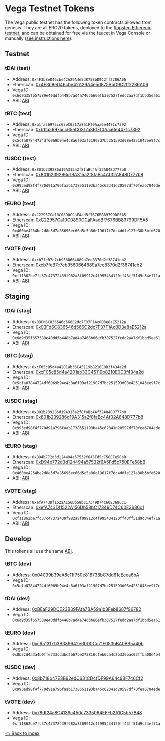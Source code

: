 # Vega Testnet Tokens
The Vega public testnet has the following token contracts allowed from genesis. They are all ERC20 tokens, deployed to the [Ropsten Ethereum testnet](https://ropsten.etherscan.io), and can be obtained for free via the faucet in Vega Console or manually ([see instructions here](../README.md#how-to-get-them)).

## Testnet
### tDAI (test)
* Address: `0x4F3b8eD46cbe42A29A4e5d875BbD9C2ff2286A06`
* Etherscan: [0x4F3b8eD46cbe42A29A4e5d875BbD9C2ff2286A06](https://ropsten.etherscan.io/token/0x4F3b8eD46cbe42A29A4e5d875BbD9C2ff2286A06)
* Vega ID: `0x6d9d35f657589e40ddfb448b7ad4a7463b66efb307527fedd2aa7df1bbd5ea61`
* ABI: [ABI](../token/)

### tBTC (test)
* Address: `0xb1fa56975cc65eC0317a861Ff0Aaa6e4471c7392`
* Etherscan: [0xb1fa56975cc65eC0317a861Ff0Aaa6e4471c7392](https://ropsten.etherscan.io/token/0xb1fa56975cc65eC0317a861Ff0Aaa6e4471c7392)
* Vega ID: `0x5cfa87844724df6069b94e4c8a6f03af21907d7bc251593d08e4251043ee9f7c`
* ABI: [ABI](../token/)

### tUSDC (test)
* Address: `0x801b239286d19A315a2f8faBc4Af32A848D777b8`
* Etherscan: [0x801b239286d19A315a2f8faBc4Af32A848D777b8](https://ropsten.etherscan.io/token/0x801b239286d19A315a2f8faBc4Af32A848D777b8)
* Vega ID: `0x993ed98f4f770d91a796faab1738551193ba45c62341d20597df70fea6704ede`
* ABI: [ABI](../token/)

### tEURO (test)
* Address: `0xC22957Ca10C0890CCaFAadBf7676BB89799DF5A5`
* Etherscan: [0xC22957Ca10C0890CCaFAadBf7676BB89799DF5A5](https://ropsten.etherscan.io/token/0xC22957Ca10C0890CCaFAadBf7676BB89799DF5A5)
* Vega ID: `0x460be4264be2d8e3d7a85696ec66d5c5a86e19617f7dc4ddfe127e30b3bfd620`
* ABI: [ABI](../token/)

### tVOTE (test)
* Address: `0xcb7feB7c7cb9560664889a7ee8370d2f38741eb2`
* Etherscan: [0xcb7feB7c7cb9560664889a7ee8370d2f38741eb2](https://ropsten.etherscan.io/token/0xcb7feB7c7cb9560664889a7ee8370d2f38741eb2)
* Vega ID: `0xf11862be7fc37c47372439f982a8f09912c4f995434120ff43ff51d9c34ef71a`
* ABI: [ABI](../token/)


## Staging
### tDAI (stag)
* Address: `0x03Fd6C836546d566C2dc7F37F1Ac0D3e8aE5212a`
* Etherscan: [0x03Fd6C836546d566C2dc7F37F1Ac0D3e8aE5212a](https://ropsten.etherscan.io/token/0x03Fd6C836546d566C2dc7F37F1Ac0D3e8aE5212a)
* Vega ID: `0x6d9d35f657589e40ddfb448b7ad4a7463b66efb307527fedd2aa7df1bbd5ea61`
* ABI: [ABI](../token/)

### tBTC (stag)
* Address: `0xcF05c85d4a4201ab33C45119b8210E0D3f434a2d`
* Etherscan: [0xcF05c85d4a4201ab33C45119b8210E0D3f434a2d](https://ropsten.etherscan.io/token/0xcF05c85d4a4201ab33C45119b8210E0D3f434a2d)
* Vega ID: `0x5cfa87844724df6069b94e4c8a6f03af21907d7bc251593d08e4251043ee9f7c`
* ABI: [ABI](../token/)

### tUSDC (stag)
* Address: `0x801b239286d19A315a2f8faBc4Af32A848D777b8`
* Etherscan: [0x801b239286d19A315a2f8faBc4Af32A848D777b8](https://ropsten.etherscan.io/token/0x801b239286d19A315a2f8faBc4Af32A848D777b8)
* Vega ID: `0x993ed98f4f770d91a796faab1738551193ba45c62341d20597df70fea6704ede`
* ABI: [ABI](../token/)

### tEURO (stag)
* Address: `0xD94b772d3d124494a57532f6A5Fd5c750EFe58bB`
* Etherscan: [0xD94b772d3d124494a57532f6A5Fd5c750EFe58bB](https://ropsten.etherscan.io/token/0xD94b772d3d124494a57532f6A5Fd5c750EFe58bB)
* Vega ID: `0x460be4264be2d8e3d7a85696ec66d5c5a86e19617f7dc4ddfe127e30b3bfd620`
* ABI: [ABI](../token/)

### tVOTE (stag)
* Address: `0xefA743Df1522A156Db58bC17349D74C60E3686c1`
* Etherscan: [0xefA743Df1522A156Db58bC17349D74C60E3686c1](https://ropsten.etherscan.io/token/0xefA743Df1522A156Db58bC17349D74C60E3686c1)
* Vega ID: `0xf11862be7fc37c47372439f982a8f09912c4f995434120ff43ff51d9c34ef71a`
* ABI: [ABI](../token/)

## Develop

This tokens all use the same [ABI](../token/).

### tBTC (dev)
* Address: [0x04039b39eA8e11f750e818738bC7dd61eEcea6bA](https://ropsten.etherscan.io/token/0x04039b39eA8e11f750e818738bC7dd61eEcea6bA)
* Vega ID: `0x5cfa87844724df6069b94e4c8a6f03af21907d7bc251593d08e4251043ee9f7c`

### tDAI (dev)
* Address: [0xBEaF29DCE23B39FAfa7BA59a1b3Feb8687f96782](https://ropsten.etherscan.io/token/0xBEaF29DCE23B39FAfa7BA59a1b3Feb8687f96782)
* Vega ID: `0x6d9d35f657589e40ddfb448b7ad4a7463b66efb307527fedd2aa7df1bbd5ea61`

### tEURO (dev)
* Address: [0xc951317D3B389642e60D0Cc71E053bBA0BB5a4bb](https://ropsten.etherscan.io/token/0xc951317D3B389642e60D0Cc71E053bBA0BB5a4bb)
* Vega ID: `0x8b52d4a3a4b0ffe733cddbc2b67be273816cfeb6ca4c8b339bac03ffba08e4e4`

### tUSDC (dev)
* Address: [0x8b718b47E3B92edC631CD4fDF99A64c9BF746Cf2](https://ropsten.etherscan.io/token/0x8b718b47E3B92edC631CD4fDF99A64c9BF746Cf2)
* Vega ID: `0x993ed98f4f770d91a796faab1738551193ba45c62341d20597df70fea6704ede`

### tVOTE (dev)
* Address: [0x78df24a8C4139c450c7335064EFFb2A1C5b57B48](https://ropsten.etherscan.io/token/0xBab9201f25642e9917C3CDFb0d491A5ea13Df8A0)
* Vega ID: `0xf11862be7fc37c47372439f982a8f09912c4f995434120ff43ff51d9c34ef71a`

[👈 Back to index](../README.md)
